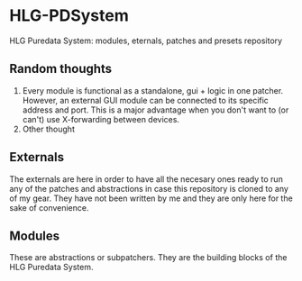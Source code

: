 # HLG-PDSystem
HLG Puredata System: modules, eternals, patches and presets repository

## Random thoughts
1. Every module is functional as a standalone, gui + logic in one patcher.
However, an external GUI module can be connected to its specific address and port. This is a major advantage when you don't want to (or can't) use X-forwarding between devices.
1. Other thought
## Externals
The externals are here in order to have all the necesary ones ready to run any of the patches and abstractions in case this repository is cloned to any of my gear. They have not been written by me and they are only here for the sake of convenience.

## Modules
These are abstractions or subpatchers. They are the building blocks of the HLG Puredata System.
